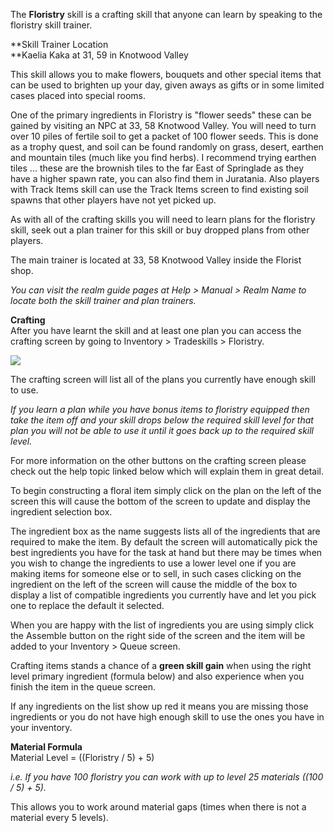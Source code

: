 ---
---
The **Floristry** skill is a crafting skill that anyone can learn by speaking to the floristry skill trainer.

**Skill Trainer Location  
**Kaelia Kaka at 31, 59 in Knotwood Valley

This skill allows you to make flowers, bouquets and other special items that can be used to brighten up your day, given aways as gifts or in some limited cases placed into special rooms.

One of the primary ingredients in Floristry is "flower seeds" these can be gained by visiting an NPC at 33, 58 Knotwood Valley. You will need to turn over 10 piles of fertile soil to get a packet of 100 flower seeds. This is done as a trophy quest, and soil can be found randomly on grass, desert, earthen and mountain tiles (much like you find herbs). I recommend trying earthen tiles ... these are the brownish tiles to the far East of Springlade as they have a higher spawn rate, you can also find them in Juratania. Also players with Track Items skill can use the Track Items screen to find existing soil spawns that other players have not yet picked up.

As with all of the crafting skills you will need to learn plans for the floristry skill, seek out a plan trainer for this skill or buy dropped plans from other players.  
  
The main trainer is located at 33, 58 Knotwood Valley inside the Florist shop.

_You can visit the realm guide pages at Help > Manual > Realm Name to locate both the skill trainer and plan trainers._

**Crafting**  
After you have learnt the skill and at least one plan you can access the crafting screen by going to Inventory > Tradeskills > Floristry.

[![](https://lohcdn.com/images/t_stonemasonry.jpg)](https://lohcdn.com/images/stonemasonry.jpg)

The crafting screen will list all of the plans you currently have enough skill to use.

_If you learn a plan while you have bonus items to floristry equipped then take the item off and your skill drops below the required skill level for that plan you will not be able to use it until it goes back up to the required skill level._

For more information on the other buttons on the crafting screen please check out the help topic linked below which will explain them in great detail.

To begin constructing a floral item simply click on the plan on the left of the screen this will cause the bottom of the screen to update and display the ingredient selection box.

The ingredient box as the name suggests lists all of the ingredients that are required to make the item. By default the screen will automatically pick the best ingredients you have for the task at hand but there may be times when you wish to change the ingredients to use a lower level one if you are making items for someone else or to sell, in such cases clicking on the ingredient on the left of the screen will cause the middle of the box to display a list of compatible ingredients you currently have and let you pick one to replace the default it selected.

When you are happy with the list of ingredients you are using simply click the Assemble button on the right side of the screen and the item will be added to your Inventory > Queue screen.

Crafting items stands a chance of a **green skill gain** when using the right level primary ingredient (formula below) and also experience when you finish the item in the queue screen.

If any ingredients on the list show up red it means you are missing those ingredients or you do not have high enough skill to use the ones you have in your inventory.

**Material Formula**  
Material Level = ((Floristry / 5) + 5)

_i.e. If you have 100 floristry you can work with up to level 25 materials ((100 / 5) + 5)._

This allows you to work around material gaps (times when there is not a material every 5 levels).